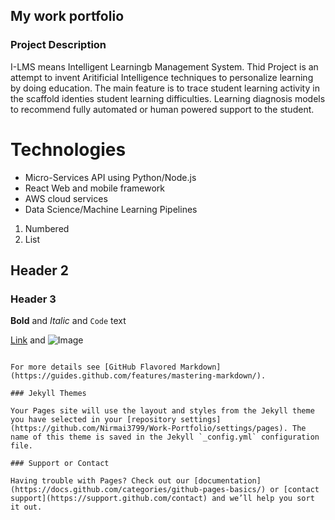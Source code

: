 ## My work portfolio

### Project Description
I-LMS means Intelligent Learningb Management System. Thid Project is an attempt to invent Aritificial Intelligence techniques to personalize learning by doing education. The main feature is to trace student learning activity in the scaffold identies student learning difficulties. Learning diagnosis models to recommend fully automated or human powered support to the student.


# Technologies
- Micro-Services API using Python/Node.js
- React Web and mobile framework
- AWS cloud services
- Data Science/Machine Learning Pipelines


1. Numbered
2. List
## Header 2
### Header 3
**Bold** and _Italic_ and `Code` text

[Link](url) and ![Image](src)
```

For more details see [GitHub Flavored Markdown](https://guides.github.com/features/mastering-markdown/).

### Jekyll Themes

Your Pages site will use the layout and styles from the Jekyll theme you have selected in your [repository settings](https://github.com/Nirmai3799/Work-Portfolio/settings/pages). The name of this theme is saved in the Jekyll `_config.yml` configuration file.

### Support or Contact

Having trouble with Pages? Check out our [documentation](https://docs.github.com/categories/github-pages-basics/) or [contact support](https://support.github.com/contact) and we’ll help you sort it out.
